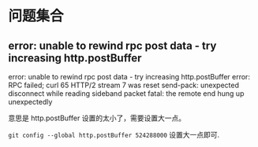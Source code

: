 # 问题集合

## error: unable to rewind rpc post data - try increasing http.postBuffer

error: unable to rewind rpc post data - try increasing http.postBuffer
error: RPC failed; curl 65 HTTP/2 stream 7 was reset
send-pack: unexpected disconnect while reading sideband packet
fatal: the remote end hung up unexpectedly

意思是 http.postBuffer 设置的太小了，需要设置大一点。

`git config --global http.postBuffer 524288000` 设置大一点即可.

